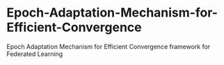 # Epoch-Adaptation-Mechanism-for-Efficient-Convergence
Epoch Adaptation Mechanism for Efficient Convergence framework for Federated Learning
